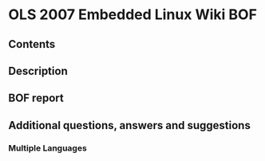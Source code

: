 # OLS 2007 Embedded Linux Wiki BOF
## Contents
## Description
## BOF report
## Additional questions, answers and suggestions
### Multiple Languages
